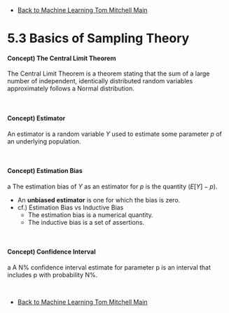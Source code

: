 * [Back to Machine Learning Tom Mitchell Main](../../main.md)

# 5.3 Basics of Sampling Theory

#### Concept) The Central Limit Theorem
The Central Limit Theorem is a theorem stating that the sum of a large number of independent, identically distributed random variables approximately follows a Normal distribution. 

<br>

#### Concept) Estimator
An estimator is a random variable $Y$ used to estimate some parameter $p$ of an underlying population. 

<br>

#### Concept) Estimation Bias
a The estimation bias of $Y$ as an estimator for $p$ is the quantity $(E[Y] - p)$. 
- An **unbiased estimator** is one for which the bias is zero. 
- cf.) Estimation Bias vs Inductive Bias
  - The estimation bias is a numerical quantity.
  - The inductive bias is a set of assertions.

<br>

#### Concept) Confidence Interval
a A N% confidence interval estimate for parameter p is an interval that includes p with probability N%.












<br>

* [Back to Machine Learning Tom Mitchell Main](../../main.md)